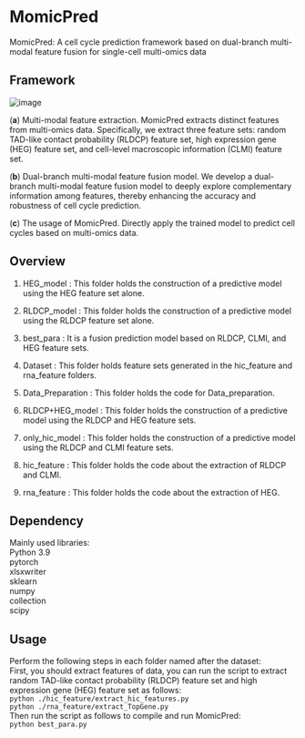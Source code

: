 # MomicPred

MomicPred: A cell cycle prediction framework based on dual-branch multi-modal feature fusion for single-cell multi-omics data

## Framework
![image](framework.jpg)

(**a**) Multi-modal feature extraction. MomicPred extracts distinct features from multi-omics data. Specifically, we extract three feature sets: random TAD-like contact probability (RLDCP) feature set, high expression gene (HEG) feature set, and cell-level macroscopic information (CLMI) feature set. 

(**b**) Dual-branch multi-modal feature fusion model. We develop a dual-branch multi-modal feature fusion model to deeply explore complementary information among features, thereby enhancing the accuracy and robustness of cell cycle prediction. 

(**c**) The usage of MomicPred. Directly apply the trained model to predict cell cycles based on multi-omics data.


## Overview

1. HEG_model : This folder holds the construction of a predictive model using the HEG feature set alone.

2. RLDCP_model : This folder holds the construction of a predictive model using the RLDCP feature set alone.

3. best_para : It is a fusion prediction model based on RLDCP, CLMI, and HEG feature sets.

4. Dataset : This folder holds feature sets generated in the hic_feature and rna_feature folders.

5. Data_Preparation :  This folder holds the code for Data_preparation.

6. RLDCP+HEG_model : This folder holds the construction of a predictive model using the RLDCP and HEG feature sets.

7. only_hic_model : This folder holds the construction of a predictive model using the RLDCP and CLMI feature sets.

8. hic_feature :  This folder holds the code about the extraction of RLDCP and CLMI.

9. rna_feature :  This folder holds the code about the extraction of HEG.

## Dependency
Mainly used libraries:   
Python 3.9    
pytorch  
xlsxwriter  
sklearn  
numpy  
collection  
scipy

## Usage
Perform the following steps in each folder named after the dataset:  
First, you should extract features of data, you can run the script to extract random TAD-like contact probability (RLDCP) feature set and high expression gene (HEG) feature set  as follows:  
`python ./hic_feature/extract_hic_features.py`  
`python ./rna_feature/extract_TopGene.py`  
Then run the script as follows to compile and run MomicPred:  
`python best_para.py`     
